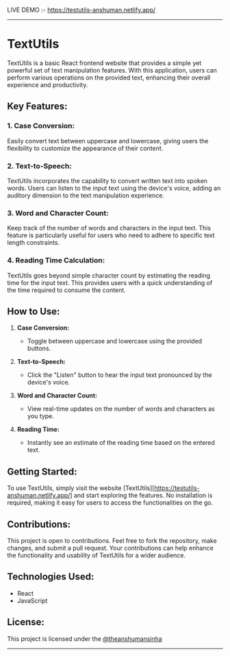 LIVE DEMO :- https://testutils-anshuman.netlify.app/

---

# TextUtils

TextUtils is a basic React frontend website that provides a simple yet powerful set of text manipulation features. With this application, users can perform various operations on the provided text, enhancing their overall experience and productivity.

## Key Features:

### 1. Case Conversion:
Easily convert text between uppercase and lowercase, giving users the flexibility to customize the appearance of their content.

### 2. Text-to-Speech:
TextUtils incorporates the capability to convert written text into spoken words. Users can listen to the input text using the device's voice, adding an auditory dimension to the text manipulation experience.

### 3. Word and Character Count:
Keep track of the number of words and characters in the input text. This feature is particularly useful for users who need to adhere to specific text length constraints.

### 4. Reading Time Calculation:
TextUtils goes beyond simple character count by estimating the reading time for the input text. This provides users with a quick understanding of the time required to consume the content.

## How to Use:

1. **Case Conversion:**
   - Toggle between uppercase and lowercase using the provided buttons.

2. **Text-to-Speech:**
   - Click the "Listen" button to hear the input text pronounced by the device's voice.

3. **Word and Character Count:**
   - View real-time updates on the number of words and characters as you type.

4. **Reading Time:**
   - Instantly see an estimate of the reading time based on the entered text.

## Getting Started:

To use TextUtils, simply visit the website [TextUtils][https://testutils-anshuman.netlify.app/] and start exploring the features. No installation is required, making it easy for users to access the functionalities on the go.

## Contributions:

This project is open to contributions. Feel free to fork the repository, make changes, and submit a pull request. Your contributions can help enhance the functionality and usability of TextUtils for a wider audience.

## Technologies Used:

- React
- JavaScript

## License:

This project is licensed under the [ @theanshumansinha ](LICENSE)

---
